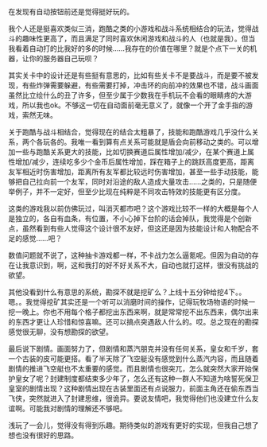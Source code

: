 在发现有自动按钮前还是觉得挺好玩的。

我个人还是挺喜欢类似三消，跑酷之类的小游戏和战斗系统相结合的玩法，觉得战斗的趣味性更高了，而且满足了同时喜欢休闲游戏和战斗的人（也就是我）。但当我看着自动打的比我好的多的时候……我存在的价值在哪里？就是个点下一关的机器，让你的服务器自己玩呗？

其实关卡中的设计还是有些挺有意思的，比如有些关卡不是要战斗，而是要不被发现，有些炸弹需要躲避，有些需要打掉，冲击环的向前冲的效果也不错，战斗画面虽然比立绘什么的丑了许多，但至少属于少数我在手机玩不会看的眼睛疼的大游戏，所以我也ok。不够这一切在自动面前毫无意义了，就像一个开了金手指的游戏，索然无味。

关于跑酷与战斗相结合，觉得现在的结合太粗暴了，技能和跑酷游戏几乎没什么关系，两个各玩各的。我唯一看到算有点关系可能就是盾会向前移动之类的。可以增加一些与跑酷关系更大的技能，比如切换赛道后属性增加/减少，在某个赛道上属性增加/减少，连续吃多少个金币后属性增加，踩在箱子上的跳跃高度更高，距离友军相近时伤害增加，距离所有友军都比较远时伤害增加，甚至一些手动技能，能够把自己拉向前一个友军，同时对沿途的敌人造成大量攻击……之类的，只是随便举例子，并不一定好，但至少比现在纯粹是不同攻击特效的技能更有区分度。

这类的游戏我以前仿佛玩过，叫消灭都市吧？这个游戏比较不一样的大概是每个人是独立的，各自有血条，有位置，不小心掉下台阶的话会掉队，我觉得是个创新点，虽然看到有些人觉得这个设计很不友好，但这还是因为技能设计和人物配合不足的感觉……吧？

数值问题就不说了，这种抽卡游戏都一样，不卡战力怎么逼氪呢。但因为自动的存在让我意识到，啊，这和我打的好不好关系不大，自动也就打这样，很没有挑战的欲望。

其他没看到什么有意思的系统，勘探不就是挖矿么？上线十五分钟给挖4下。。嗯。。我觉得挖矿其实还是一个听可以消磨时间的操作，记得玩牧场物语的时候一挖一晚上。你也不用每个格子都挖出东西来啊，就是常常挖不出东西来，偶尔出来的东西才更让人珍惜和惊喜嘛。还可以搞点突遇敌人什么的。哎。总之现在的勘探感觉很无聊，没有想勘探的欲望。

最后说下剧情。画面努力了，但剧情和蒸汽朋克并没有任何关系，皇女和千岁，套一个古装的皮可能更搭。看了半天除了飞空艇没有感觉到什么蒸汽内容，而且随着剧情的推进飞空艇也不太重要的感觉。而且剧情也很突兀，怎么就突然大家开始保护皇女了呢？封建制度都结束多少年了，怎么还有这种一群人不知道为啥誓死保卫皇室的剧情出现？这种剧情出现在古装里面还有点说服力，前面主角还在偷东西当飞侠，突然就进入了封建思维，很诡异。要说友情吧，我觉得他们也没建立什么友谊啊。可能我对剧情的理解还不够吧。

浅玩了一会儿，觉得没有得到乐趣。期待类似的游戏有更好的实现，但我自己想了想也没有很好的思路。